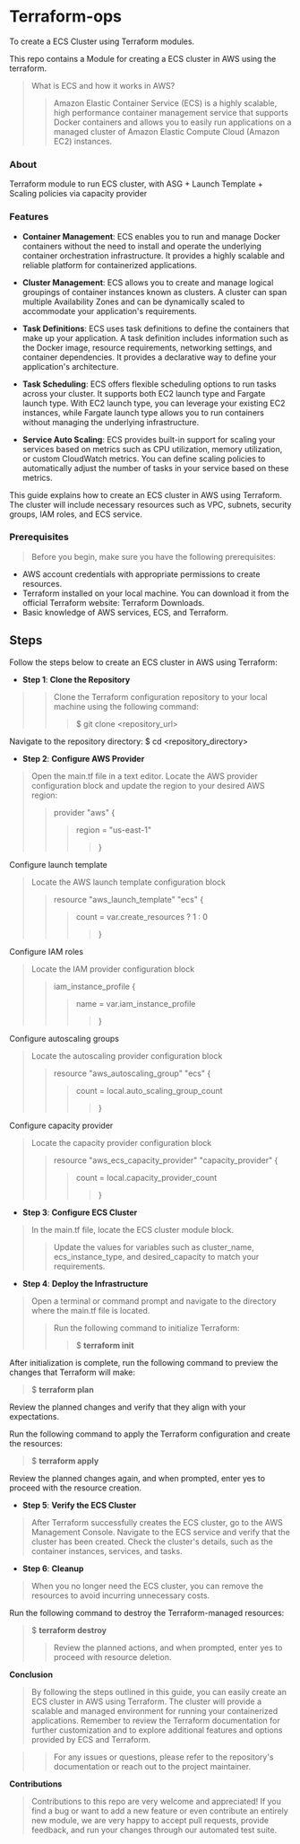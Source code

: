 # Terraform-ops
To create a ECS Cluster using Terraform modules.

This repo contains a Module for creating a ECS cluster in AWS using the terraform.

> What is ECS and how it works in AWS?
>> Amazon Elastic Container Service (ECS) is a highly scalable, high performance container management service that supports Docker containers and allows you to easily run applications on a managed cluster of Amazon Elastic Compute Cloud (Amazon EC2) instances.

### About
Terraform module to run ECS cluster, with ASG + Launch Template + Scaling policies via capacity provider

### Features
* **Container Management**: ECS enables you to run and manage Docker containers without the need to install and operate the underlying container orchestration infrastructure. It provides a highly scalable and reliable platform for containerized applications.

* **Cluster Management**: ECS allows you to create and manage logical groupings of container instances known as clusters. A cluster can span multiple Availability Zones and can be dynamically scaled to accommodate your application's requirements.

* **Task Definitions**: ECS uses task definitions to define the containers that make up your application. A task definition includes information such as the Docker image, resource requirements, networking settings, and container dependencies. It provides a declarative way to define your application's architecture.

* **Task Scheduling**: ECS offers flexible scheduling options to run tasks across your cluster. It supports both EC2 launch type and Fargate launch type. With EC2 launch type, you can leverage your existing EC2 instances, while Fargate launch type allows you to run containers without managing the underlying infrastructure.

* **Service Auto Scaling**: ECS provides built-in support for scaling your services based on metrics such as CPU utilization, memory utilization, or custom CloudWatch metrics. You can define scaling policies to automatically adjust the number of tasks in your service based on these metrics.


This guide explains how to create an ECS cluster in AWS using Terraform. The cluster will include necessary resources such as VPC, subnets, security groups, IAM roles, and ECS service.

### **Prerequisites**
> Before you begin, make sure you have the following prerequisites:

* AWS account credentials with appropriate permissions to create resources.
* Terraform installed on your local machine. You can download it from the official Terraform website: Terraform Downloads.
* Basic knowledge of AWS services, ECS, and Terraform.

## Steps
Follow the steps below to create an ECS cluster in AWS using Terraform:

* **Step 1**: **Clone the Repository**
>> Clone the Terraform configuration repository to your local machine using the following command:
>>> $ git clone <repository_url>

Navigate to the repository directory:
$ cd <repository_directory>

* **Step 2**: **Configure AWS Provider**
> Open the main.tf file in a text editor.
 Locate the AWS provider configuration block and update the region to your desired AWS region:
>> provider "aws" {
 >>> region = "us-east-1"
>>>> }

Configure launch template 
> Locate the AWS launch template configuration block 
>> resource "aws_launch_template" "ecs" {
  >>> count = var.create_resources ? 1 : 0
  >>>> }
  
 Configure IAM roles
> Locate the IAM provider configuration block
>> iam_instance_profile {
 >>> name = var.iam_instance_profile
 >>>> }
  
  Configure autoscaling groups
 > Locate the autoscaling provider configuration block
 >> resource "aws_autoscaling_group" "ecs" {
>>> count = local.auto_scaling_group_count
>>>> }

 Configure capacity provider
> Locate the capacity provider configuration block
>> resource "aws_ecs_capacity_provider" "capacity_provider" {
>>>  count = local.capacity_provider_count
>>>>  }

* **Step 3**: **Configure ECS Cluster**
> In the main.tf file, locate the ECS cluster module block.
>> Update the values for variables such as cluster_name, ecs_instance_type, and desired_capacity to match your requirements.

* **Step 4**: **Deploy the Infrastructure**
> Open a terminal or command prompt and navigate to the directory where the main.tf file is located.
>> Run the following command to initialize Terraform:
>>> $ **terraform init**

After initialization is complete, run the following command to preview the changes that Terraform will make:
> $ **terraform plan**

Review the planned changes and verify that they align with your expectations.

Run the following command to apply the Terraform configuration and create the resources:
> $ **terraform apply**

Review the planned changes again, and when prompted, enter yes to proceed with the resource creation.

* **Step 5**: **Verify the ECS Cluster**
> After Terraform successfully creates the ECS cluster, go to the AWS Management Console.
Navigate to the ECS service and verify that the cluster has been created.
Check the cluster's details, such as the container instances, services, and tasks.

* **Step 6**: **Cleanup**
> When you no longer need the ECS cluster, you can remove the resources to avoid incurring unnecessary costs.

Run the following command to destroy the Terraform-managed resources:
> $ **terraform destroy**
>> Review the planned actions, and when prompted, enter yes to proceed with resource deletion.

**Conclusion**
> By following the steps outlined in this guide, you can easily create an ECS cluster in AWS using Terraform. The cluster will provide a scalable and managed environment for running your containerized applications. Remember to review the Terraform documentation for further customization and to explore additional features and options provided by ECS and Terraform.

>> For any issues or questions, please refer to the repository's documentation or reach out to the project maintainer.

**Contributions**
> Contributions to this repo are very welcome and appreciated! If you find a bug or want to add a new feature or even contribute an entirely new module, we are very happy to accept pull requests, provide feedback, and run your changes through our automated test suite.







